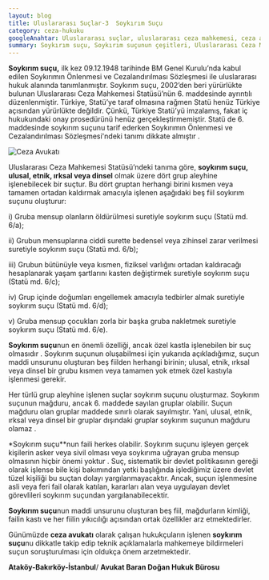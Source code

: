 ```yaml
---
layout: blog
title: Uluslararası Suçlar-3  Soykırım Suçu
category: ceza-hukuku
googleAnahtar: Uluslararası suçlar, uluslararası ceza mahkemesi, ceza avukatı, soykırım suçu, soykırım suçları, ataköy avukat, ağır ceza avukatı, bakırköy avukat, istanbul avukat, hukuk bürosu
summary: Soykırım suçu, Soykırım suçunun çeşitleri, Uluslararası Ceza Mahkemesi'nin yargı yetkisine giren soykırım suçu hakkında kısa bir yazı.
---
```


	
**Soykırım suçu,** ilk kez 09.12.1948 tarihinde BM Genel Kurulu’nda kabul edilen Soykırımın Önlenmesi ve Cezalandırılması Sözleşmesi  ile uluslararası hukuk alanında tanımlanmıştır. Soykırım suçu, 2002’den beri yürürlükte bulunan Uluslararası Ceza Mahkemesi Statüsü’nün 6. maddesinde ayrıntılı düzenlenmiştir. Türkiye, Statü’ye taraf olmasına rağmen Statü henüz Türkiye açısından yürürlükte değildir. Çünkü, Türkiye Statü’yü imzalamış, fakat iç hukukundaki onay prosedürünü henüz gerçekleştirmemiştir. Statü de 6. maddesinde soykırım suçunu tarif ederken Soykırımın Önlenmesi ve Cezalandırılması Sözleşmesi'ndeki tanımı dikkate almıştır . 

![Ceza Avukatı](https://camo.githubusercontent.com/69a5cf906c50922c23a0ad6fe227ece2eddfa0cd/687474703a2f2f692e68697a6c69726573696d2e636f6d2f6a6a32384f6a2e6a7067 "Ceza Avukatı")

Uluslararası Ceza Mahkemesi Statüsü’ndeki tanıma göre, **soykırım suçu, ulusal, etnik, ırksal veya dinsel** olmak üzere dört grup aleyhine işlenebilecek bir suçtur. Bu dört gruptan herhangi birini kısmen veya tamamen ortadan kaldırmak amacıyla işlenen aşağıdaki beş fiil soykırım suçunu oluşturur:

i) Gruba mensup olanların öldürülmesi suretiyle soykırım suçu (Statü md. 6/a); 

ii) Grubun mensuplarına ciddi surette bedensel veya zihinsel zarar verilmesi suretiyle soykırım suçu (Statü md. 6/b);

iii) Grubun bütünüyle veya kısmen, fiziksel varlığını ortadan kaldıracağı hesaplanarak yaşam şartlarını kasten değiştirmek suretiyle soykırım suçu (Statü md. 6/c); 

iv) Grup içinde doğumları engellemek amacıyla tedbirler almak suretiyle soykırım suçu (Statü md. 6/d); 

v) Gruba mensup çocukları zorla bir başka gruba nakletmek suretiyle soykırım suçu  (Statü md. 6/e).

**Soykırım suçu**nun en önemli özelliği, ancak özel kastla işlenebilen bir suç olmasıdır . Soykırım suçunun oluşabilmesi için yukarıda açıkladığımız, suçun maddi unsurunu oluşturan beş fiilden herhangi birinin; ulusal, etnik, ırksal veya dinsel bir grubu kısmen veya tamamen yok etmek özel kastıyla işlenmesi gerekir. 

Her türlü grup aleyhine işlenen suçlar soykırım suçunu oluşturmaz. Soykırım suçunun mağduru, ancak 6. maddede sayılan gruplar olabilir. Suçun mağduru olan gruplar maddede sınırlı olarak sayılmıştır. Yani, ulusal, etnik, ırksal veya dinsel bir gruplar dışındaki gruplar soykırım suçunun mağduru olamaz .

*Soykırım suçu**nun faili herkes olabilir. Soykırım suçunu işleyen gerçek kişilerin asker veya sivil olması veya soykırıma uğrayan gruba mensup olmasının hiçbir önemi yoktur . Suç, sistematik bir devlet politikasının gereği olarak işlense bile kişi bakımından yetki başlığında işlediğimiz üzere devlet tüzel kişiliği bu suçtan dolayı yargılanmayacaktır. Ancak, suçun işlenmesine asli veya feri fail olarak katılan, kararları alan veya uygulayan devlet görevlileri soykırım suçundan yargılanabilecektir.	

**Soykırım suçu**nun maddi unsurunu oluşturan beş fiil, mağdurların kimliği, failin kastı ve her fiilin yıkıcılığı açısından ortak özellikler arz etmektedirler.

Günümüzde **ceza avukatı** olarak çalışan hukukçuların işlenen **soykırım suçu**nu dikkatle takip edip  teknik açıklamalarla mahkemeye bildirmeleri suçun soruşturulması için oldukça önem arzetmektedir.


**Ataköy-Bakırköy-İstanbul**/ **Avukat Baran Doğan Hukuk Bürosu**


